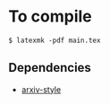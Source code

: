 # To compile

```
$ latexmk -pdf main.tex
```

## Dependencies

- [arxiv-style](https://github.com/kourgeorge/arxiv-style/tree/282153fc15470f9192c6ea1b90e5f5f98912f527)
